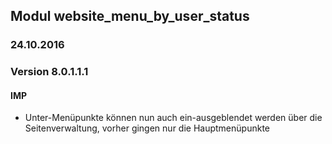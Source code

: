 ## Modul website_menu_by_user_status

### 24.10.2016
### Version 8.0.1.1.1
#### IMP
- Unter-Menüpunkte können nun auch ein-ausgeblendet werden über die Seitenverwaltung, vorher gingen nur die Hauptmenüpunkte